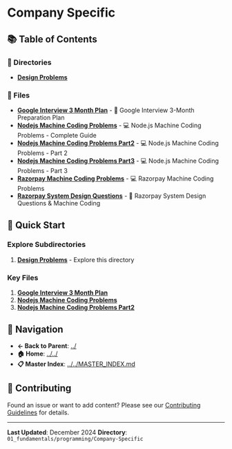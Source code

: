 # Company Specific

## 📚 Table of Contents

### 📁 Directories

- **[Design Problems](Design_Problems/)**

### 📄 Files

- **[Google Interview 3 Month Plan](Google_Interview_3_Month_Plan.md)** - 🚀 Google Interview 3-Month Preparation Plan
- **[Nodejs Machine Coding Problems](NodeJS_Machine_Coding_Problems.md)** - 💻 Node.js Machine Coding Problems - Complete Guide
- **[Nodejs Machine Coding Problems Part2](NodeJS_Machine_Coding_Problems_Part2.md)** - 💻 Node.js Machine Coding Problems - Part 2
- **[Nodejs Machine Coding Problems Part3](NodeJS_Machine_Coding_Problems_Part3.md)** - 💻 Node.js Machine Coding Problems - Part 3
- **[Razorpay Machine Coding Problems](Razorpay_Machine_Coding_Problems.md)** - 💻 Razorpay Machine Coding Problems
- **[Razorpay System Design Questions](Razorpay_System_Design_Questions.md)** - 🏦 Razorpay System Design Questions & Machine Coding

## 🚀 Quick Start

### Explore Subdirectories
1. **[Design Problems](Design_Problems/)** - Explore this directory

### Key Files
1. **[Google Interview 3 Month Plan](Google_Interview_3_Month_Plan.md)**
1. **[Nodejs Machine Coding Problems](NodeJS_Machine_Coding_Problems.md)**
1. **[Nodejs Machine Coding Problems Part2](NodeJS_Machine_Coding_Problems_Part2.md)**

## 🔗 Navigation

- **← Back to Parent**: [../](../)
- **🏠 Home**: [../../](../..)
- **📋 Master Index**: [../../MASTER_INDEX.md](../..MASTER_INDEX.md)

## 🤝 Contributing

Found an issue or want to add content? Please see our [Contributing Guidelines](../../CONTRIBUTING.md) for details.

---

**Last Updated**: December 2024
**Directory**: `01_fundamentals/programming/Company-Specific`
